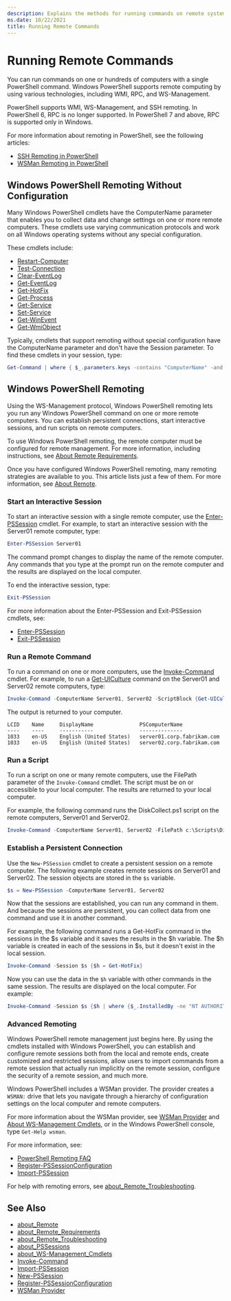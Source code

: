 ```yaml
---
description: Explains the methods for running commands on remote systems using PowerShell.
ms.date: 10/22/2021
title: Running Remote Commands
---
```

# Running Remote Commands

You can run commands on one or hundreds of computers with a single PowerShell command. Windows
PowerShell supports remote computing by using various technologies, including WMI, RPC, and
WS-Management.

PowerShell supports WMI, WS-Management, and SSH remoting. In PowerShell 6, RPC is no longer
supported. In PowerShell 7 and above, RPC is supported only in Windows.

For more information about remoting in PowerShell, see the following articles:

- [SSH Remoting in PowerShell][ssh-remoting]
- [WSMan Remoting in PowerShell][wsman-remoting]

## Windows PowerShell Remoting Without Configuration

Many Windows PowerShell cmdlets have the ComputerName parameter that enables you to collect data and
change settings on one or more remote computers. These cmdlets use varying communication protocols
and work on all Windows operating systems without any special configuration.

These cmdlets include:

- [Restart-Computer](/powershell/module/microsoft.powershell.management/restart-computer)
- [Test-Connection](/powershell/module/microsoft.powershell.management/test-connection)
- [Clear-EventLog](/powershell/module/microsoft.powershell.management/clear-eventlog)
- [Get-EventLog](/powershell/module/microsoft.powershell.management/get-eventlog)
- [Get-HotFix](/powershell/module/microsoft.powershell.management/get-hotfix)
- [Get-Process](/powershell/module/microsoft.powershell.management/get-process)
- [Get-Service](/powershell/module/microsoft.powershell.management/get-service)
- [Set-Service](/powershell/module/microsoft.powershell.management/set-service)
- [Get-WinEvent](/powershell/module/microsoft.powershell.diagnostics/get-winevent)
- [Get-WmiObject](/powershell/module/microsoft.powershell.management/get-wmiobject)

Typically, cmdlets that support remoting without special configuration have the ComputerName
parameter and don't have the Session parameter. To find these cmdlets in your session, type:

```powershell
Get-Command | where { $_.parameters.keys -contains "ComputerName" -and $_.parameters.keys -notcontains "Session"}
```

## Windows PowerShell Remoting

Using the WS-Management protocol, Windows PowerShell remoting lets you run any Windows PowerShell
command on one or more remote computers. You can establish persistent connections, start interactive
sessions, and run scripts on remote computers.

To use Windows PowerShell remoting, the remote computer must be configured for remote management.
For more information, including instructions, see
[About Remote Requirements](/powershell/module/microsoft.powershell.core/about/about_remote_requirements).

Once you have configured Windows PowerShell remoting, many remoting strategies are available to you.
This article lists just a few of them. For more information, see
[About Remote](/powershell/module/microsoft.powershell.core/about/about_remote).

### Start an Interactive Session

To start an interactive session with a single remote computer, use the
[Enter-PSSession](/powershell/module/microsoft.powershell.core/enter-pssession) cmdlet. For example,
to start an interactive session with the Server01 remote computer, type:

```powershell
Enter-PSSession Server01
```

The command prompt changes to display the name of the remote computer. Any commands that you type at
the prompt run on the remote computer and the results are displayed on the local computer.

To end the interactive session, type:

```powershell
Exit-PSSession
```

For more information about the Enter-PSSession and Exit-PSSession cmdlets, see:

- [Enter-PSSession](/powershell/module/microsoft.powershell.core/enter-pssession)
- [Exit-PSSession](/powershell/module/microsoft.powershell.core/exit-pssession)

### Run a Remote Command

To run a command on one or more computers, use the
[Invoke-Command](/powershell/module/microsoft.powershell.core/invoke-command) cmdlet. For example,
to run a [Get-UICulture](/powershell/module/microsoft.powershell.utility/get-uiculture) command on
the Server01 and Server02 remote computers, type:

```powershell
Invoke-Command -ComputerName Server01, Server02 -ScriptBlock {Get-UICulture}
```

The output is returned to your computer.

```output
LCID    Name     DisplayName               PSComputerName
----    ----     -----------               --------------
1033    en-US    English (United States)   server01.corp.fabrikam.com
1033    en-US    English (United States)   server02.corp.fabrikam.com
```

### Run a Script

To run a script on one or many remote computers, use the FilePath parameter of the `Invoke-Command`
cmdlet. The script must be on or accessible to your local computer. The results are returned to your
local computer.

For example, the following command runs the DiskCollect.ps1 script on the remote computers, Server01
and Server02.

```powershell
Invoke-Command -ComputerName Server01, Server02 -FilePath c:\Scripts\DiskCollect.ps1
```

### Establish a Persistent Connection

Use the `New-PSSession` cmdlet to create a persistent session on a remote computer. The following
example creates remote sessions on Server01 and Server02. The session objects are stored in the `$s`
variable.

```powershell
$s = New-PSSession -ComputerName Server01, Server02
```

Now that the sessions are established, you can run any command in them. And because the sessions are
persistent, you can collect data from one command and use it in another command.

For example, the following command runs a Get-HotFix command in the sessions in the $s variable and
it saves the results in the $h variable. The $h variable is created in each of the sessions in $s,
but it doesn't exist in the local session.

```powershell
Invoke-Command -Session $s {$h = Get-HotFix}
```

Now you can use the data in the `$h` variable with other commands in the same session. The results
are displayed on the local computer. For example:

```powershell
Invoke-Command -Session $s {$h | where {$_.InstalledBy -ne "NT AUTHORITY\SYSTEM"}}
```

### Advanced Remoting

Windows PowerShell remote management just begins here. By using the cmdlets installed with Windows
PowerShell, you can establish and configure remote sessions both from the local and remote ends,
create customized and restricted sessions, allow users to import commands from a remote session that
actually run implicitly on the remote session, configure the security of a remote session, and much
more.

Windows PowerShell includes a WSMan provider. The provider creates a `WSMAN:` drive that lets you
navigate through a hierarchy of configuration settings on the local computer and remote computers.

For more information about the WSMan provider, see
[WSMan Provider](/powershell/module/microsoft.wsman.management/about/about_wsman_provider) and
[About WS-Management Cmdlets](/powershell/module/microsoft.wsman.management/about/about_ws-management_cmdlets),
or in the Windows PowerShell console, type `Get-Help wsman`.

For more information, see:

- [PowerShell Remoting FAQ](powershell-remoting-faq.yml)
- [Register-PSSessionConfiguration](xref:Microsoft.PowerShell.Core.Register-PSSessionConfiguration)
- [Import-PSSession](xref:Microsoft.PowerShell.Utility.Import-PSSession)

For help with remoting errors, see
[about_Remote_Troubleshooting](/powershell/module/microsoft.powershell.core/about/about_Remote_Troubleshooting).

## See Also

- [about_Remote](/powershell/module/microsoft.powershell.core/about/about_remote_faq)
- [about_Remote_Requirements](/powershell/module/microsoft.powershell.core/about/about_remote_requirements)
- [about_Remote_Troubleshooting](/powershell/module/microsoft.powershell.core/about/about_Remote_Troubleshooting)
- [about_PSSessions](/powershell/module/microsoft.powershell.core/about/about_PSSessions)
- [about_WS-Management_Cmdlets](/powershell/module/microsoft.wsman.management/about/about_ws-management_cmdlets)
- [Invoke-Command](xref:Microsoft.PowerShell.Core.Invoke-Command)
- [Import-PSSession](xref:Microsoft.PowerShell.Utility.Import-PSSession)
- [New-PSSession](xref:Microsoft.PowerShell.Core.New-PSSession)
- [Register-PSSessionConfiguration](xref:Microsoft.PowerShell.Core.Register-PSSessionConfiguration)
- [WSMan Provider](/powershell/module/microsoft.wsman.management/about/about_wsman_provider)

[wsman-remoting]: WSMan-Remoting-in-PowerShell-Core.md
[ssh-remoting]: SSH-Remoting-in-PowerShell-Core.md

